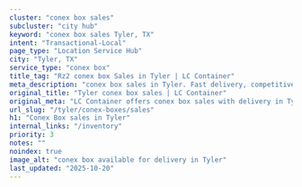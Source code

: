 ```yaml
---
cluster: "conex box sales"
subcluster: "city hub"
keyword: "conex box sales Tyler, TX"
intent: "Transactional-Local"
page_type: "Location Service Hub"
city: "Tyler, TX"
service_type: "conex box"
title_tag: "Rz2 conex box Sales in Tyler | LC Container"
meta_description: "conex box sales in Tyler. Fast delivery, competitive pricing. Serving conex boxes area. Quote ID: H15. Call (214) 524-4168 for your free quote today."
original_title: "Tyler conex box sales | LC Container"
original_meta: "LC Container offers conex box sales with delivery in Tyler, TX. Local. Fast quotes. Since 2003."
url_slug: "/tyler/conex-boxes/sales"
h1: "Conex Box sales in Tyler"
internal_links: "/inventory"
priority: 3
notes: ""
noindex: true
image_alt: "conex box available for delivery in Tyler"
last_updated: "2025-10-20"
---
```


<!-- TODO: Add unique city/inventory copy, images, and internal links here. -->
